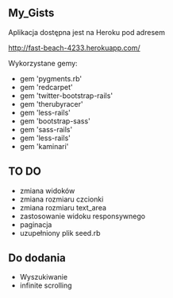 My_Gists
--------

Aplikacja dostępna jest na Heroku pod adresem

http://fast-beach-4233.herokuapp.com/


Wykorzystane gemy:

* gem 'pygments.rb'
* gem 'redcarpet'
* gem 'twitter-bootstrap-rails'
* gem 'therubyracer'
* gem 'less-rails'
* gem 'bootstrap-sass'
* gem 'sass-rails'
* gem 'less-rails'
* gem 'kaminari'

TO DO
-----

* zmiana widoków
* zmiana rozmiaru czcionki
* zmiana rozmiaru text_area
* zastosowanie widoku responsywnego
* paginacja
* uzupełniony plik seed.rb

Do dodania
----------
* Wyszukiwanie
* infinite scrolling

